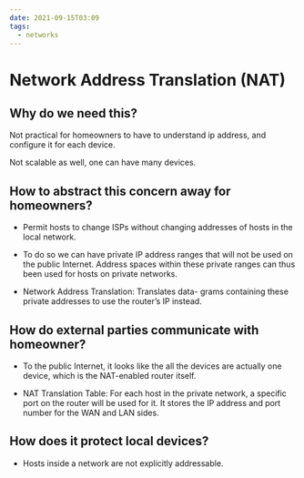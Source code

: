 ```yaml
---
date: 2021-09-15T03:09
tags: 
  - networks
---
```


# Network Address Translation (NAT)

## Why do we need this?

Not practical for homeowners to have to understand ip address,
and configure it for each device.

Not scalable as well, one can have many devices.

## How to abstract this concern away for homeowners?

- Permit hosts to change ISPs without changing
  addresses of hosts in the local network.

- To do so we can have private IP address ranges 
  that will not be used on the public Internet.
  Address spaces within these private ranges
  can thus been used for hosts on private networks.

- Network Address Translation: Translates data-
  grams containing these private addresses to use the
  router’s IP instead.
  
## How do external parties communicate with homeowner?

- To the public Internet,
  it looks like the all the devices are actually
  one device, which is the NAT-enabled router itself.

- NAT Translation Table: For each host in the private network,
  a specific port on the router will be used for it.
  It stores the IP address and port number for the WAN and LAN sides.
  
## How does it protect local devices?

- Hosts inside a network are not explicitly
  addressable.
